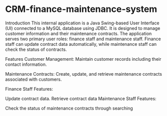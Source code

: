 # CRM-finance-maintenance-system


Introduction
This internal application is a Java Swing-based User Interface (UI) connected to a MySQL database using JDBC. It is designed to manage customer information and their maintenance contracts. The application serves two primary user roles: finance staff and maintenance staff. Finance staff can update contract data automatically, while maintenance staff can check the status of contracts.

Features
Customer Management: Maintain customer records including their contact information.

Maintenance Contracts: Create, update, and retrieve maintenance contracts associated with customers.

Finance Staff Features:

Update contract data.
Retrieve contract data
Maintenance Staff Features:

Check the status of maintenance contracts through searching
